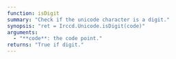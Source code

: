 ```yaml
---
function: isDigit
summary: "Check if the unicode character is a digit."
synopsis: "ret = Irccd.Unicode.isDigit(code)"
arguments:
  - "**code**: the code point."
returns: "True if digit."
---
```


